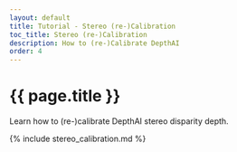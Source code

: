 ```yaml
---
layout: default
title: Tutorial - Stereo (re-)Calibration
toc_title: Stereo (re-)Calibration
description: How to (re-)Calibrate DepthAI
order: 4
---
```


# {{ page.title }}

Learn how to (re-)calibrate DepthAI stereo disparity depth.  

{% include stereo_calibration.md %}
